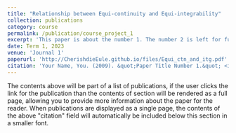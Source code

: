 ```yaml
---
title: "Relationship between Equi-continuity and Equi-integrability"
collection: publications
category: course
permalink: /publication/course_project_1
excerpt: 'This paper is about the number 1. The number 2 is left for future work.'
date: Term 1, 2023
venue: 'Journal 1'
paperurl: 'http://CherishdieEule.github.io/files/Equi_ctn_and_itg.pdf'
citation: 'Your Name, You. (2009). &quot;Paper Title Number 1.&quot; <i>Journal 1</i>. 1(1).'
---
```


The contents above will be part of a list of publications, if the user clicks the link for the publication than the contents of section will be rendered as a full page, allowing you to provide more information about the paper for the reader. When publications are displayed as a single page, the contents of the above "citation" field will automatically be included below this section in a smaller font.

